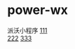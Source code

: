 # power-wx
派沃小程序
<a href="https://myisczq.github.io/">111</a><br/>
<a href="https://dengfei1.github.io/paiwo/blob/master/pages/mask/mask.wxml">222</a>
<a href="https://github.com/dengfei1/mmall_o2o/tree/gh-pages/src/main/webapp">333</a>
